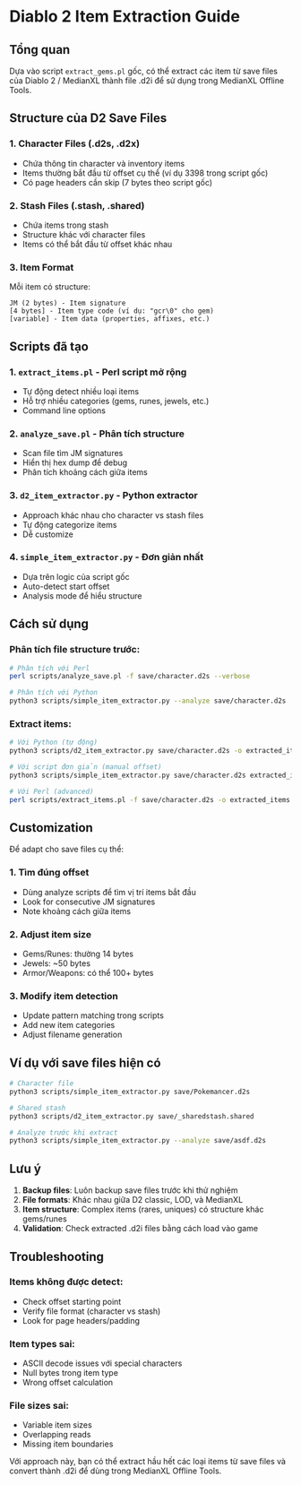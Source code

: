 # Diablo 2 Item Extraction Guide

## Tổng quan

Dựa vào script `extract_gems.pl` gốc, có thể extract các item từ save files của Diablo 2 / MedianXL thành file .d2i để sử dụng trong MedianXL Offline Tools.

## Structure của D2 Save Files

### 1. Character Files (.d2s, .d2x)
- Chứa thông tin character và inventory items
- Items thường bắt đầu từ offset cụ thể (ví dụ 3398 trong script gốc)
- Có page headers cần skip (7 bytes theo script gốc)

### 2. Stash Files (.stash, .shared)
- Chứa items trong stash
- Structure khác với character files
- Items có thể bắt đầu từ offset khác nhau

### 3. Item Format
Mỗi item có structure:
```
JM (2 bytes) - Item signature
[4 bytes] - Item type code (ví dụ: "gcr\0" cho gem)
[variable] - Item data (properties, affixes, etc.)
```

## Scripts đã tạo

### 1. `extract_items.pl` - Perl script mở rộng
- Tự động detect nhiều loại items
- Hỗ trợ nhiều categories (gems, runes, jewels, etc.)
- Command line options

### 2. `analyze_save.pl` - Phân tích structure
- Scan file tìm JM signatures
- Hiển thị hex dump để debug
- Phân tích khoảng cách giữa items

### 3. `d2_item_extractor.py` - Python extractor
- Approach khác nhau cho character vs stash files
- Tự động categorize items
- Dễ customize

### 4. `simple_item_extractor.py` - Đơn giản nhất
- Dựa trên logic của script gốc
- Auto-detect start offset
- Analysis mode để hiểu structure

## Cách sử dụng

### Phân tích file structure trước:
```bash
# Phân tích với Perl
perl scripts/analyze_save.pl -f save/character.d2s --verbose

# Phân tích với Python
python3 scripts/simple_item_extractor.py --analyze save/character.d2s
```

### Extract items:
```bash
# Với Python (tự động)
python3 scripts/d2_item_extractor.py save/character.d2s -o extracted_items

# Với script đơn giản (manual offset)
python3 scripts/simple_item_extractor.py save/character.d2s extracted_items 14 3398

# Với Perl (advanced)
perl scripts/extract_items.pl -f save/character.d2s -o extracted_items --verbose
```

## Customization

Để adapt cho save files cụ thể:

### 1. Tìm đúng offset
- Dùng analyze scripts để tìm vị trí items bắt đầu
- Look for consecutive JM signatures
- Note khoảng cách giữa items

### 2. Adjust item size
- Gems/Runes: thường 14 bytes
- Jewels: ~50 bytes  
- Armor/Weapons: có thể 100+ bytes

### 3. Modify item detection
- Update pattern matching trong scripts
- Add new item categories
- Adjust filename generation

## Ví dụ với save files hiện có

```bash
# Character file
python3 scripts/simple_item_extractor.py save/Pokemancer.d2s

# Shared stash
python3 scripts/d2_item_extractor.py save/_sharedstash.shared

# Analyze trước khi extract
python3 scripts/simple_item_extractor.py --analyze save/asdf.d2s
```

## Lưu ý

1. **Backup files**: Luôn backup save files trước khi thử nghiệm
2. **File formats**: Khác nhau giữa D2 classic, LOD, và MedianXL
3. **Item structure**: Complex items (rares, uniques) có structure khác gems/runes
4. **Validation**: Check extracted .d2i files bằng cách load vào game

## Troubleshooting

### Items không được detect:
- Check offset starting point
- Verify file format (character vs stash)
- Look for page headers/padding

### Item types sai:
- ASCII decode issues với special characters
- Null bytes trong item type
- Wrong offset calculation

### File sizes sai:
- Variable item sizes
- Overlapping reads
- Missing item boundaries

Với approach này, bạn có thể extract hầu hết các loại items từ save files và convert thành .d2i để dùng trong MedianXL Offline Tools.